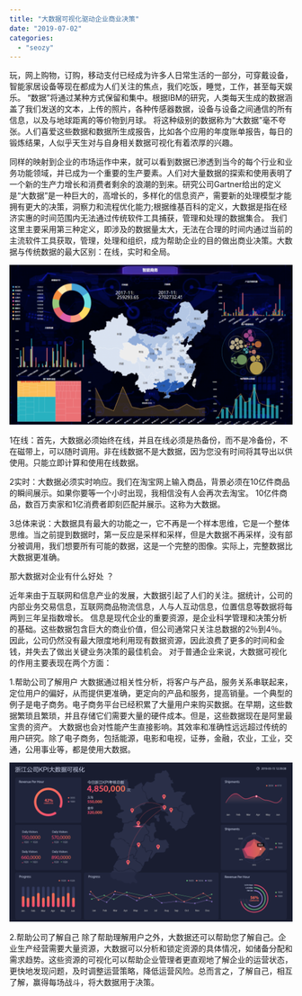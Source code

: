 ```yaml
---
title: "大数据可视化驱动企业商业决策"
date: "2019-07-02"
categories: 
  - "seozy"
---
```


玩，网上购物，订购，移动支付已经成为许多人日常生活的一部分，可穿戴设备，智能家居设备等现在都成为人们关注的焦点，我们吃饭，睡觉，工作，甚至每天娱乐。 “数据”将通过某种方式保留和集中。根据IBM的研究，人类每天生成的数据涵盖了我们发送的文本，上传的照片，各种传感器数据，设备与设备之间通信的所有信息，以及与地球距离的等价物到月球。 将这种级别的数据称为“大数据”毫不夸张。人们喜爱这些数据和数据所生成报告，比如各个应用的年度账单报告，每日的锻炼结果，人似乎天生对与自身相关数据可视化有着浓厚的兴趣。

同样的映射到企业的市场运作中来，就可以看到数据已渗透到当今的每个行业和业务功能领域，并已成为一个重要的生产要素。人们对大量数据的探索和使用表明了一个新的生产力增长和消费者剩余的浪潮的到来。研究公司Gartner给出的定义是“大数据”是一种巨大的，高增长的，多样化的信息资产，需要新的处理模型才能拥有更大的决策，洞察力和流程优化能力;根据维基百科的定义，大数据是指在经济实惠的时间范围内无法通过传统软件工具捕获，管理和处理的数据集合。 我们这里主要采用第三种定义，即涉及的数据量太大，无法在合理的时间内通过当前的主流软件工具获取，管理，处理和组织，成为帮助企业的目的做出商业决策。大数据与传统数据的最大区别：在线，实时和全局。

![](images/word-image-52-1024x576.png)

1在线：首先，大数据必须始终在线，并且在线必须是热备份，而不是冷备份，不在磁带上，可以随时调用。非在线数据不是大数据，因为您没有时间将其导出以供使用。只能立即计算和使用在线数据。

2实时：大数据必须实时响应。我们在淘宝网上输入商品，背景必须在10亿件商品的瞬间展示。如果你要等一个小时出现，我相信没有人会再次去淘宝。 10亿件商品，数百万卖家和1亿消费者即刻匹配并展示。这称为大数据。

3总体来说：大数据具有最大的功能之一，它不再是一个样本思维，它是一个整体思维。当之前提到数据时，第一反应是采样和采样，但是大数据不再采样，没有部分被调用，我们想要所有可能的数据，这是一个完整的图像。实际上，完整数据比大数据更准确。

那大数据对企业有什么好处 ？

近年来由于互联网和信息产业的发展，大数据引起了人们的关注。据统计，公司的内部业务交易信息，互联网商品物流信息，人与人互动信息，位置信息等数据将每两到三年呈指数增长。 信息是现代企业的重要资源，是企业科学管理和决策分析的基础。这些数据包含巨大的商业价值，但公司通常只关注总数据的2％到4％。因此，公司仍然没有最大限度地利用现有数据资源，因此浪费了更多的时间和金钱，并失去了做出关键业务决策的最佳机会。 对于普通企业来说，大数据可视化的作用主要表现在两个方面：

1.帮助公司了解用户 大数据通过相关性分析，将客户与产品，服务关系串联起来，定位用户的偏好，从而提供更准确，更定向的产品和服务，提高销量。一个典型的例子是电子商务。电子商务平台已经积累了大量用户来购买数据。在早期，这些数据繁琐且繁琐，并且存储它们需要大量的硬件成本。但是，这些数据现在是阿里最宝贵的资产。 大数据也会对性能产生直接影响。其效率和准确性远远超过传统的用户研究。除了电子商务，包括能源，电影和电视，证券，金融，农业，工业，交通，公用事业等，都是使用大数据。

![](images/daping2-1-1024x576.png)

2.帮助公司了解自己 除了帮助理解用户之外，大数据还可以帮助您了解自己。企业生产经营需要大量资源，大数据可以分析和锁定资源的具体情况，如储备分配和需求趋势。这些资源的可视化可以帮助企业管理者更直观地了解企业的运营状态，更快地发现问题，及时调整运营策略，降低运营风险。总而言之，了解自己，相互了解，赢得每场战斗，将大数据用于决策。
